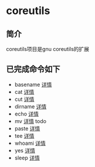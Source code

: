 # coreutils

## 简介
coreutils项目是gnu coreutils的扩展

## 已完成命令如下 
* basename [详情](./basename/README.md)
* cat [详情](./cat/README.md)
* cut [详情](./cut/README.md)
* dirname [详情](./dirname/README.md)
* echo [详情](./echo/README.md)
* mv [详情](./mv/README.md) todo
* paste [详情](./paste/README.md)
* tee [详情](./tee/README.md)
* whoami [详情](./whoami/README.md)
* yes [详情](./yes/README.md)
* sleep [详情](./sleep/README.md)
